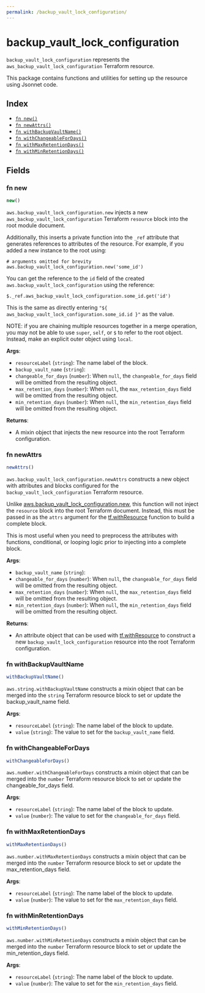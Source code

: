 ```yaml
---
permalink: /backup_vault_lock_configuration/
---
```


# backup_vault_lock_configuration

`backup_vault_lock_configuration` represents the `aws_backup_vault_lock_configuration` Terraform resource.



This package contains functions and utilities for setting up the resource using Jsonnet code.


## Index

* [`fn new()`](#fn-new)
* [`fn newAttrs()`](#fn-newattrs)
* [`fn withBackupVaultName()`](#fn-withbackupvaultname)
* [`fn withChangeableForDays()`](#fn-withchangeablefordays)
* [`fn withMaxRetentionDays()`](#fn-withmaxretentiondays)
* [`fn withMinRetentionDays()`](#fn-withminretentiondays)

## Fields

### fn new

```ts
new()
```


`aws.backup_vault_lock_configuration.new` injects a new `aws_backup_vault_lock_configuration` Terraform `resource`
block into the root module document.

Additionally, this inserts a private function into the `_ref` attribute that generates references to attributes of the
resource. For example, if you added a new instance to the root using:

    # arguments omitted for brevity
    aws.backup_vault_lock_configuration.new('some_id')

You can get the reference to the `id` field of the created `aws.backup_vault_lock_configuration` using the reference:

    $._ref.aws_backup_vault_lock_configuration.some_id.get('id')

This is the same as directly entering `"${ aws_backup_vault_lock_configuration.some_id.id }"` as the value.

NOTE: if you are chaining multiple resources together in a merge operation, you may not be able to use `super`, `self`,
or `$` to refer to the root object. Instead, make an explicit outer object using `local`.

**Args**:
  - `resourceLabel` (`string`): The name label of the block.
  - `backup_vault_name` (`string`): 
  - `changeable_for_days` (`number`):  When `null`, the `changeable_for_days` field will be omitted from the resulting object.
  - `max_retention_days` (`number`):  When `null`, the `max_retention_days` field will be omitted from the resulting object.
  - `min_retention_days` (`number`):  When `null`, the `min_retention_days` field will be omitted from the resulting object.

**Returns**:
- A mixin object that injects the new resource into the root Terraform configuration.


### fn newAttrs

```ts
newAttrs()
```


`aws.backup_vault_lock_configuration.newAttrs` constructs a new object with attributes and blocks configured for the `backup_vault_lock_configuration`
Terraform resource.

Unlike [aws.backup_vault_lock_configuration.new](#fn-backupvaultlockconfigurationnew), this function will not inject the `resource`
block into the root Terraform document. Instead, this must be passed in as the `attrs` argument for the
[tf.withResource](https://github.com/tf-libsonnet/core/tree/main/docs#fn-withresource) function to build a complete block.

This is most useful when you need to preprocess the attributes with functions, conditional, or looping logic prior to
injecting into a complete block.

**Args**:
  - `backup_vault_name` (`string`): 
  - `changeable_for_days` (`number`):  When `null`, the `changeable_for_days` field will be omitted from the resulting object.
  - `max_retention_days` (`number`):  When `null`, the `max_retention_days` field will be omitted from the resulting object.
  - `min_retention_days` (`number`):  When `null`, the `min_retention_days` field will be omitted from the resulting object.

**Returns**:
  - An attribute object that can be used with [tf.withResource](https://github.com/tf-libsonnet/core/tree/main/docs#fn-withresource) to construct a new `backup_vault_lock_configuration` resource into the root Terraform configuration.


### fn withBackupVaultName

```ts
withBackupVaultName()
```

`aws.string.withBackupVaultName` constructs a mixin object that can be merged into the `string`
Terraform resource block to set or update the backup_vault_name field.



**Args**:
  - `resourceLabel` (`string`): The name label of the block to update.
  - `value` (`string`): The value to set for the `backup_vault_name` field.


### fn withChangeableForDays

```ts
withChangeableForDays()
```

`aws.number.withChangeableForDays` constructs a mixin object that can be merged into the `number`
Terraform resource block to set or update the changeable_for_days field.



**Args**:
  - `resourceLabel` (`string`): The name label of the block to update.
  - `value` (`number`): The value to set for the `changeable_for_days` field.


### fn withMaxRetentionDays

```ts
withMaxRetentionDays()
```

`aws.number.withMaxRetentionDays` constructs a mixin object that can be merged into the `number`
Terraform resource block to set or update the max_retention_days field.



**Args**:
  - `resourceLabel` (`string`): The name label of the block to update.
  - `value` (`number`): The value to set for the `max_retention_days` field.


### fn withMinRetentionDays

```ts
withMinRetentionDays()
```

`aws.number.withMinRetentionDays` constructs a mixin object that can be merged into the `number`
Terraform resource block to set or update the min_retention_days field.



**Args**:
  - `resourceLabel` (`string`): The name label of the block to update.
  - `value` (`number`): The value to set for the `min_retention_days` field.
